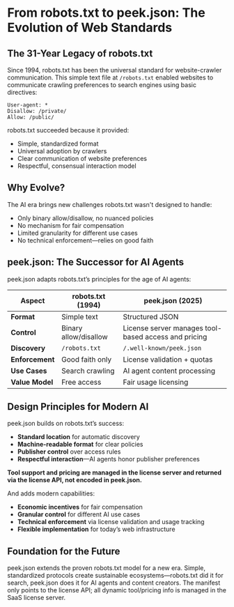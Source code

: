 # From robots.txt to peek.json: The Evolution of Web Standards

## The 31-Year Legacy of robots.txt

Since 1994, robots.txt has been the universal standard for website-crawler communication. This simple text file at `/robots.txt` enabled websites to communicate crawling preferences to search engines using basic directives:

```
User-agent: *
Disallow: /private/
Allow: /public/
```

robots.txt succeeded because it provided:

- Simple, standardized format
- Universal adoption by crawlers
- Clear communication of website preferences
- Respectful, consensual interaction model

## Why Evolve?

The AI era brings new challenges robots.txt wasn't designed to handle:

- Only binary allow/disallow, no nuanced policies
- No mechanism for fair compensation
- Limited granularity for different use cases
- No technical enforcement—relies on good faith

## peek.json: The Successor for AI Agents

peek.json adapts robots.txt’s principles for the age of AI agents:

| Aspect          | robots.txt (1994)     | peek.json (2025)                                     |
| --------------- | --------------------- | ---------------------------------------------------- |
| **Format**      | Simple text           | Structured JSON                                      |
| **Control**     | Binary allow/disallow | License server manages tool-based access and pricing |
| **Discovery**   | `/robots.txt`         | `/.well-known/peek.json`                             |
| **Enforcement** | Good faith only       | License validation + quotas                          |
| **Use Cases**   | Search crawling       | AI agent content processing                          |
| **Value Model** | Free access           | Fair usage licensing                                 |

## Design Principles for Modern AI

peek.json builds on robots.txt’s success:

- **Standard location** for automatic discovery
- **Machine-readable format** for clear policies
- **Publisher control** over access rules
- **Respectful interaction**—AI agents honor publisher preferences

**Tool support and pricing are managed in the license server and returned via the license API, not encoded in peek.json.**

And adds modern capabilities:

- **Economic incentives** for fair compensation
- **Granular control** for different AI use cases
- **Technical enforcement** via license validation and usage tracking
- **Flexible implementation** for today’s web infrastructure

## Foundation for the Future

peek.json extends the proven robots.txt model for a new era. Simple, standardized protocols create sustainable ecosystems—robots.txt did it for search, peek.json does it for AI agents and content creators. The manifest only points to the license API; all dynamic tool/pricing info is managed in the SaaS license server.
